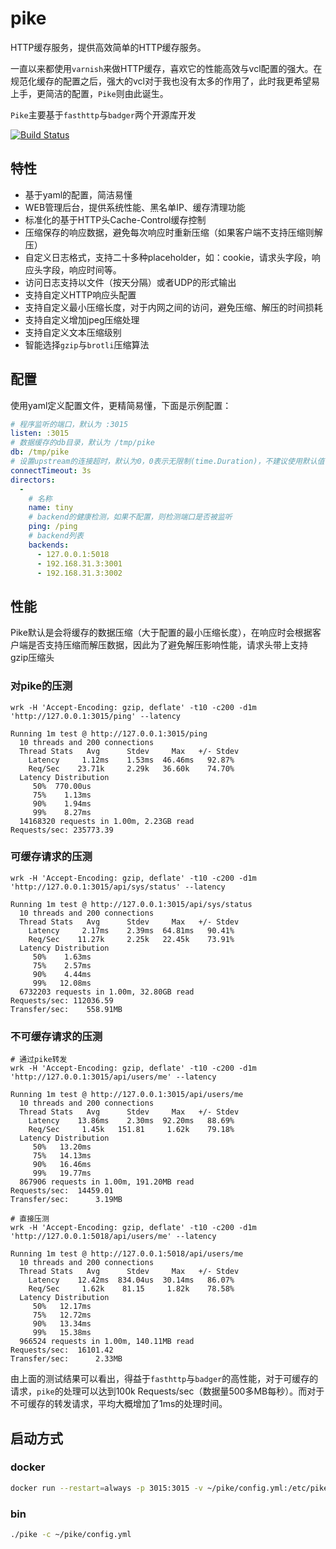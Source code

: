 # pike

HTTP缓存服务，提供高效简单的HTTP缓存服务。

一直以来都使用`varnish`来做HTTP缓存，喜欢它的性能高效与vcl配置的强大。在规范化缓存的配置之后，强大的vcl对于我也没有太多的作用了，此时我更希望易上手，更简洁的配置，`Pike`则由此诞生。

`Pike`主要基于`fasthttp`与`badger`两个开源库开发


[![Build Status](https://img.shields.io/travis/vicanso/pike.svg?label=linux+build)](https://travis-ci.org/vicanso/pike)

## 特性

- 基于yaml的配置，简洁易懂
- WEB管理后台，提供系统性能、黑名单IP、缓存清理功能
- 标准化的基于HTTP头Cache-Control缓存控制
- 压缩保存的响应数据，避免每次响应时重新压缩（如果客户端不支持压缩则解压）
- 自定义日志格式，支持二十多种placeholder，如：cookie，请求头字段，响应头字段，响应时间等。
- 访问日志支持以文件（按天分隔）或者UDP的形式输出
- 支持自定义HTTP响应头配置
- 支持自定义最小压缩长度，对于内网之间的访问，避免压缩、解压的时间损耗
- 支持自定义增加jpeg压缩处理
- 支持自定义文本压缩级别
- 智能选择`gzip`与`brotli`压缩算法

## 配置

使用yaml定义配置文件，更精简易懂，下面是示例配置：

```yaml
# 程序监听的端口，默认为 :3015
listen: :3015
# 数据缓存的db目录，默认为 /tmp/pike 
db: /tmp/pike
# 设置upstream的连接超时，默认为0，0表示无限制(time.Duration)，不建议使用默认值
connectTimeout: 3s 
directors:
  -
    # 名称
    name: tiny
    # backend的健康检测，如果不配置，则检测端口是否被监听
    ping: /ping
    # backend列表
    backends:
      - 127.0.0.1:5018
      - 192.168.31.3:3001
      - 192.168.31.3:3002
```

## 性能

Pike默认是会将缓存的数据压缩（大于配置的最小压缩长度），在响应时会根据客户端是否支持压缩而解压数据，因此为了避免解压影响性能，请求头带上支持gzip压缩头

### 对pike的压测

```
wrk -H 'Accept-Encoding: gzip, deflate' -t10 -c200 -d1m 'http://127.0.0.1:3015/ping' --latency

Running 1m test @ http://127.0.0.1:3015/ping
  10 threads and 200 connections
  Thread Stats   Avg      Stdev     Max   +/- Stdev
    Latency     1.12ms    1.53ms  46.46ms   92.87%
    Req/Sec    23.71k     2.29k   36.60k    74.70%
  Latency Distribution
     50%  770.00us
     75%    1.13ms
     90%    1.94ms
     99%    8.27ms
  14168320 requests in 1.00m, 2.23GB read
Requests/sec: 235773.39
```

### 可缓存请求的压测

```
wrk -H 'Accept-Encoding: gzip, deflate' -t10 -c200 -d1m 'http://127.0.0.1:3015/api/sys/status' --latency

Running 1m test @ http://127.0.0.1:3015/api/sys/status
  10 threads and 200 connections
  Thread Stats   Avg      Stdev     Max   +/- Stdev
    Latency     2.17ms    2.39ms  64.81ms   90.41%
    Req/Sec    11.27k     2.25k   22.45k    73.91%
  Latency Distribution
     50%    1.63ms
     75%    2.57ms
     90%    4.44ms
     99%   12.08ms
  6732203 requests in 1.00m, 32.80GB read
Requests/sec: 112036.59
Transfer/sec:    558.91MB
```

### 不可缓存请求的压测

```
# 通过pike转发
wrk -H 'Accept-Encoding: gzip, deflate' -t10 -c200 -d1m 'http://127.0.0.1:3015/api/users/me' --latency

Running 1m test @ http://127.0.0.1:3015/api/users/me
  10 threads and 200 connections
  Thread Stats   Avg      Stdev     Max   +/- Stdev
    Latency    13.86ms    2.30ms  92.20ms   88.69%
    Req/Sec     1.45k   151.81     1.62k    79.18%
  Latency Distribution
     50%   13.20ms
     75%   14.13ms
     90%   16.46ms
     99%   19.77ms
  867906 requests in 1.00m, 191.20MB read
Requests/sec:  14459.01
Transfer/sec:      3.19MB

# 直接压测
wrk -H 'Accept-Encoding: gzip, deflate' -t10 -c200 -d1m 'http://127.0.0.1:5018/api/users/me' --latency

Running 1m test @ http://127.0.0.1:5018/api/users/me
  10 threads and 200 connections
  Thread Stats   Avg      Stdev     Max   +/- Stdev
    Latency    12.42ms  834.04us  30.14ms   86.07%
    Req/Sec     1.62k    81.15     1.82k    78.58%
  Latency Distribution
     50%   12.17ms
     75%   12.72ms
     90%   13.34ms
     99%   15.38ms
  966524 requests in 1.00m, 140.11MB read
Requests/sec:  16101.42
Transfer/sec:      2.33MB
```

由上面的测试结果可以看出，得益于`fasthttp`与`badger`的高性能，对于可缓存的请求，`pike`的处理可以达到100k Requests/sec（数据量500多MB每秒）。而对于不可缓存的转发请求，平均大概增加了1ms的处理时间。


## 启动方式

### docker

```bash
docker run --restart=always -p 3015:3015 -v ~/pike/config.yml:/etc/pike/config.yml vicanso/pike
```

### bin

```bash
./pike -c ~/pike/config.yml
```
